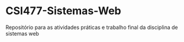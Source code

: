 # CSI477-Sistemas-Web
Repositório para as atividades práticas e trabalho final da disciplina de sistemas web
